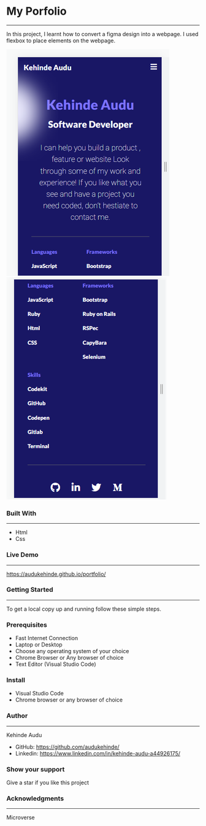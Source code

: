 # My Porfolio
---
In this project, I learnt how to convert a figma design into a webpage. I used flexbox to place elements on the webpage. 

![project image](https://github.com/audukehinde/portfolio/blob/menubranch/img/portfolio%20mobile.PNG)
![project image](https://github.com/audukehinde/portfolio/blob/menubranch/img/portfolio%20mobile2.PNG)

### Built With
---
* Html
* Css

### Live Demo
---
https://audukehinde.github.io/portfolio/

### Getting Started
---
To get a local copy up and running follow these simple steps.

### Prerequisites
* Fast Internet Connection
* Laptop or Desktop
* Choose any operating system of your choice
* Chrome Browser or Any browser of choice
* Text Editor (Visual Studio Code)

### Install
* Visual Studio Code
* Chrome browser or any browser of choice

### Author
---
Kehinde Audu
* GitHub: https://github.com/audukehinde/
* Linkedin: https://www.linkedin.com/in/kehinde-audu-a44926175/

### Show your support
Give a star if you like this project

### Acknowledgments
---
Microverse


